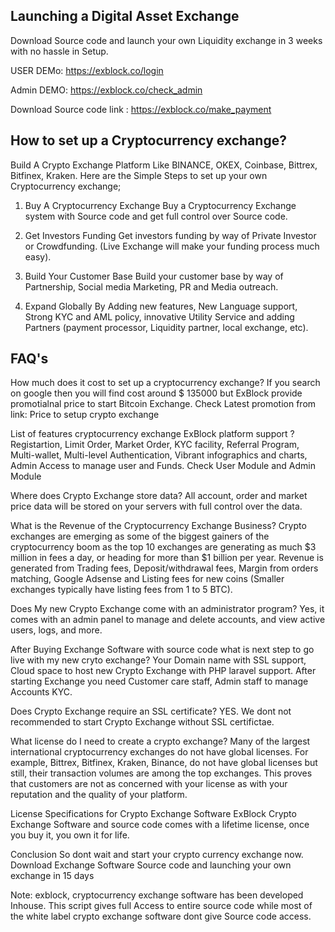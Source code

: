 
## Launching a Digital Asset Exchange ##
Download Source code and launch your own Liquidity exchange in 3 weeks with no hassle in Setup.

USER DEMo: https://exblock.co/login

Admin DEMO: https://exblock.co/check_admin

Download Source code link : https://exblock.co/make_payment 


## How to set up a Cryptocurrency exchange? ##
Build A Crypto Exchange Platform Like BINANCE, OKEX, Coinbase, Bittrex, Bitfinex, Kraken. Here are the Simple Steps to set up your own Cryptocurrency exchange;

1. Buy A Cryptocurrency Exchange
Buy a Cryptocurrency Exchange system with Source code and get full control over Source code.

2. Get Investors Funding
Get investors funding by way of Private Investor or Crowdfunding. (Live Exchange will make your funding process much easy).

3. Build Your Customer Base
Build your customer base by way of Partnership, Social media Marketing, PR and Media outreach.

4. Expand Globally
By Adding new features, New Language support, Strong KYC and AML policy, innovative Utility Service and adding Partners (payment processor, Liquidity partner, local exchange, etc).

## FAQ's ##

How much does it cost to set up a cryptocurrency exchange?
If you search on google then you will find cost around $ 135000 but ExBlock provide promotialnal price to start Bitcoin Exchange. Check Latest promotion from link: Price to setup crypto exchange

List of features cryptocurrency exchange ExBlock platform support ?
Registartion, Limit Order, Market Order, KYC facility, Referral Program, Multi-wallet, Multi-level Authentication, Vibrant infographics and charts, Admin Access to manage user and Funds. Check User Module and Admin Module

Where does Crypto Exchange store data?
All account, order and market price data will be stored on your servers with full control over the data.

What is the Revenue of the Cryptocurrency Exchange Business?
Crypto exchanges are emerging as some of the biggest gainers of the cryptocurrency boom as the top 10 exchanges are generating as much $3 million in fees a day, or heading for more than $1 billion per year. Revenue is generated from Trading fees, Deposit/withdrawal fees, Margin from orders matching, Google Adsense and Listing fees for new coins (Smaller exchanges typically have listing fees from 1 to 5 BTC).

Does My new Crypto Exchange come with an administrator program?
Yes, it comes with an admin panel to manage and delete accounts, and view active users, logs, and more.

After Buying Exchange Software with source code what is next step to go live with my new cryto exchange?
Your Domain name with SSL support, Cloud space to host new Crypto Exchange with PHP laravel support. After starting Exchange you need Customer care staff, Admin staff to manage Accounts KYC.

Does Crypto Exchange require an SSL certificate?
YES. We dont not recommended to start Crypto Exchange without SSL certifictae.

What license do I need to create a crypto exchange?
Many of the largest international cryptocurrency exchanges do not have global licenses. For example, Bittrex, Bitfinex, Kraken, Binance, do not have global licenses but still, their transaction volumes are among the top exchanges. This proves that customers are not as concerned with your license as with your reputation and the quality of your platform.

License Specifications for Crypto Exchange Software
ExBlock Crypto Exchange Software and source code comes with a lifetime license, once you buy it, you own it for life.

Conclusion
So dont wait and start your crypto currency exchange now. Download Exchange Software Source code and launching your own exchange in 15 days

Note: exblock, cryptocurrency exchange software has been developed Inhouse. This script gives full Access to entire source code while most of the white label crypto exchange software dont give Source code access.
